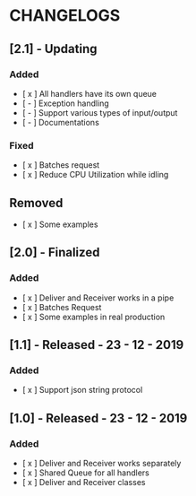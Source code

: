 # CHANGELOGS

## [2.1] - Updating

### Added

- [ x ] All handlers have its own queue
- [ - ] Exception handling
- [ - ] Support various types of input/output
- [ - ] Documentations

### Fixed 

- [ x ] Batches request
- [ x ] Reduce CPU Utilization while idling

## Removed

- [ x ] Some examples

## [2.0] - Finalized

### Added

- [ x ] Deliver and Receiver works in a pipe
- [ x ] Batches Request
- [ x ] Some examples in real production


## [1.1] - Released - 23 - 12 - 2019

### Added

- [ x ] Support json string protocol

## [1.0] - Released - 23 - 12 - 2019

### Added

- [ x ] Deliver and Receiver works separately
- [ x ] Shared Queue for all handlers
- [ x ] Deliver and Receiver classes

